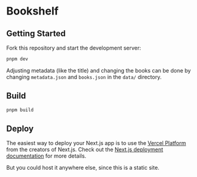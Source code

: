 # Bookshelf

## Getting Started

Fork this repository and start the development server:

```bash
pnpm dev
```

Adjusting metadata (like the title) and changing the books can be done by changing `metadata.json` and `books.json` in the `data/` directory.

## Build

```bash
pnpm build
```

## Deploy

The easiest way to deploy your Next.js app is to use the [Vercel Platform](https://vercel.com/) from the creators of Next.js.
Check out the [Next.js deployment documentation](https://nextjs.org/docs/deployment) for more details.

But you could host it anywhere else, since this is a static site.
